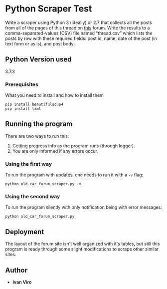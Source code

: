 # Python Scraper Test

Write a scraper using Python 3 (ideally) or 2.7 that collects all the posts from all of the pages of this thread on
[this](http://www.oldclassiccar.co.uk/forum/phpbb/phpBB2/viewtopic.php?t=12591) forum.
Write the results to a comma-separated-values (CSV) file named “thread.csv” which lists the posts by row with
these required fields: post id, name, date of the post (in text form or as is), and post body.

## Python Version used

3.7.3

### Prerequisites

What you need to install and how to install them

```
pip install beautifulsoup4
pip install lxml
```

## Running the program

There are two ways to run this: 

1. Getting progress info as the program runs (through logger).
2. You are only informed if any errors occur.

### Using the first way

To run the program with updates, one needs to run it with a `-v` flag:

```
python old_car_forum_scraper.py -v
```

### Using the second way

To run the program silently with only notification being with error messages: 

```
python old_car_forum_scraper.py
```

## Deployment

The layout of the forum site isn't well organized with it's tables, but still this program is ready through some slight modifications to scrape other similar sites.

## Author

* **Ivan Viro**